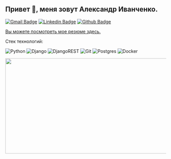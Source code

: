 ## Привет 👋, меня зовут Александр Иванченко.
[![Gmail Badge](https://img.shields.io/badge/-xKapellMeisterx@yandex.ru-c14438?style=flat&logo=Gmail&logoColor=white&link=mailto:xKapellMeisterx@yandex.ru)](mailto:xKapellMeisterx@yandex.ru) 
[![Linkedin Badge](https://img.shields.io/badge/-Alexander_Ivanchenko-0072b1?style=flat&logo=Linkedin&logoColor=white&link=https://www.linkedin.com/in/alexanderivanchenkopd/)](https://www.linkedin.com/in/alexanderivanchenkopd/) [![Github Badge](https://img.shields.io/badge/-Alexander_Ivanchenko-grey?style=flat&logo=github&logoColor=white&link=https://github.com/xKapellMeisterx)](https://github.com/xKapellMeisterx) <p align='left'>

</p><p align='left'><a href='https://disk.yandex.ru/i/V9zAx6jaU1penA' target=_blank><u>Вы можете посмотреть мое резюме здесь</u>.</a></p>

<p align='left'>Стек технологий:</p>

![Python](https://img.shields.io/badge/python-3670A0?style=for-the-badge&logo=python&logoColor=ffdd54) ![Django](https://img.shields.io/badge/django-%23092E20.svg?style=for-the-badge&logo=django&logoColor=white) ![DjangoREST](https://img.shields.io/badge/DJANGO-REST-ff1709?style=for-the-badge&logo=django&logoColor=white&color=ff1709&labelColor=gray)  ![Git](https://img.shields.io/badge/git-%23F05033.svg?style=for-the-badge&logo=git&logoColor=white) ![Postgres](https://img.shields.io/badge/postgres-%23316192.svg?style=for-the-badge&logo=postgresql&logoColor=white) ![Docker](https://img.shields.io/badge/docker-%230db7ed.svg?style=for-the-badge&logo=docker&logoColor=white)

<p align=""><img src="https://media.giphy.com/media/dWesBcTLavkZuG35MI/giphy.gif" width="600" height="300"/></p>
